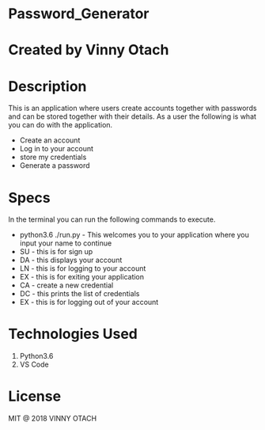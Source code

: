 # Password_Generator
# Created by Vinny Otach
# Description
 This is an application where users create accounts together with passwords and can be stored together with their details.
 As a user the following is what you can do with the application.
 <ul>
 <li>Create an account</li>
 <li>Log in to your account</li>
 <li>store my credentials</li>
 <li>Generate a password</li>
</ul>

# Specs
In the terminal you can run the following commands to execute.
<ul>
<li>python3.6 ./run.py - This welcomes you to your application where you input your name to continue</li>
<li> SU - this is for sign up</li>
<li> DA - this displays your account</li>
<li> LN - this is for logging to your account</li>
<li> EX - this is for exiting your application</li>
<li> CA - create a new credential</li>
<li> DC - this prints the list of credentials</li>
<li> EX - this is for logging out of your account</li>
</ul>

# Technologies Used
<ol>
<li> Python3.6</li>
<li> VS Code</li>
</ol>

# License 
MIT @ 2018 VINNY OTACH